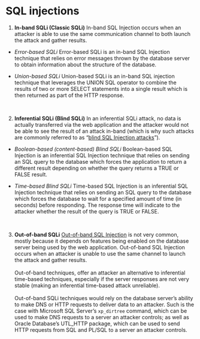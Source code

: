# SQL injections 
1) **In-band SQLi (Classic SQLi)**
In-band SQL Injection occurs when an attacker is able to use the same communication channel to both launch the attack and gather results.

- *Error-based SQLi*
Error-based SQLi is an in-band SQL Injection technique that relies on error messages thrown by the database server to obtain information about the structure of the database.

- *Union-based SQLi*
Union-based SQLi is an in-band SQL injection technique that leverages the UNION SQL operator to combine the results of two or more SELECT statements into a single result which is then returned as part of the HTTP response.


<br>

2) **Inferential SQLi (Blind SQLi)**
In an inferential SQLi attack, no data is actually transferred via the web application and the attacker would not be able to see the result of an attack in-band (which is why such attacks are commonly referred to as “[blind SQL Injection attacks](https://www.acunetix.com/websitesecurity/blind-sql-injection/)”). 



- *Boolean-based (content-based) Blind SQLi*
Boolean-based SQL Injection is an inferential SQL Injection technique that relies on sending an SQL query to the database which forces the application to return a different result depending on whether the query returns a TRUE or FALSE result.


- *Time-based Blind SQLi*
Time-based SQL Injection is an inferential SQL Injection technique that relies on sending an SQL query to the database which forces the database to wait for a specified amount of time (in seconds) before responding. The response time will indicate to the attacker whether the result of the query is TRUE or FALSE.


<br>

3) **Out-of-band SQLi** 
[Out-of-band SQL Injection](https://www.acunetix.com/blog/articles/blind-out-of-band-sql-injection-vulnerability-testing-added-acumonitor/) is not very common, mostly because it depends on features being enabled on the database server being used by the web application. Out-of-band SQL Injection occurs when an attacker is unable to use the same channel to launch the attack and gather results.<br><br>Out-of-band techniques, offer an attacker an alternative to inferential time-based techniques, especially if the server responses are not very stable (making an inferential time-based attack unreliable).<br><br>Out-of-band SQLi techniques would rely on the database server’s ability to make DNS or HTTP requests to deliver data to an attacker. Such is the case with Microsoft SQL Server’s `xp_dirtree` command, which can be used to make DNS requests to a server an attacker controls; as well as Oracle Database’s UTL_HTTP package, which can be used to send HTTP requests from SQL and PL/SQL to a server an attacker controls.

